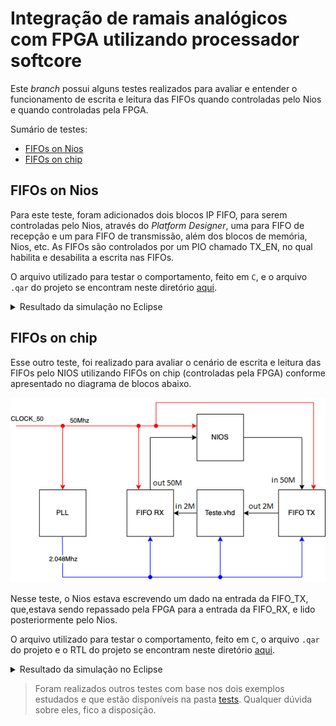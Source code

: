 # Integração de ramais analógicos com FPGA utilizando processador softcore

Este *branch* possui alguns testes realizados para avaliar e entender o funcionamento de escrita e leitura das FIFOs quando controladas pelo Nios e quando controladas pela FPGA.

Sumário de testes:
- [FIFOs on Nios](#fifos-on-nios)
- [FIFOs on chip](#fifos-on-chip)
## FIFOs on Nios

Para este teste, foram adicionados dois blocos IP FIFO, para serem controladas pelo Nios, através do *Platform Designer*, uma para FIFO de recepção e um para FIFO de transmissão, além dos blocos de memória, Nios, etc. As FIFOs são controlados por um PIO chamado TX_EN, no qual habilita e desabilita a escrita nas FIFOs. 

O arquivo utilizado para testar o comportamento, feito em `C`, e o arquivo `.qar` do projeto se encontram neste diretório [aqui](tests/FIFO/duas_fifo_nios/).

<details>
<summary>Resultado da simulação no Eclipse</summary>
<br>

  ![](tests/FIFO/duas_fifo_nios/double_fifo_nios.PNG)

</details>

## FIFOs on chip

 Esse outro teste, foi realizado para avaliar o cenário de escrita e leitura das FIFOs pelo NIOS utilizando FIFOs on chip (controladas pela FPGA) conforme apresentado no diagrama de blocos abaixo.

 ![Diagrama de blocos do cenário de teste](tests/FIFO/fifo_tx_fifo_rx/teste-fifo.drawio.png)

Nesse teste, o Nios estava escrevendo um dado na entrada da FIFO_TX, que,estava sendo repassado pela FPGA para a entrada da FIFO_RX, e lido posteriormente pelo Nios.

O arquivo utilizado para testar o comportamento, feito em `C`, o arquivo `.qar` do projeto e o RTL do projeto se encontram neste diretório [aqui](tests/FIFO/fifo_tx_fifo_rx/).

<details>
<summary>Resultado da simulação no Eclipse</summary>
<br>

  ![](tests/FIFO/fifo_tx_fifo_rx/saida_software.PNG)

</details>

> Foram realizados outros testes com base nos dois exemplos estudados e que estão disponíveis na pasta [tests](tests/FIFO/). Qualquer dúvida sobre eles, fico a disposição.